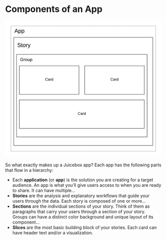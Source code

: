 # Components of an App

![the structure of a JBO application](../../../.gitbook/assets/jbo-app-parts.png)

So what exactly makes up a Juicebox app? Each app has the following parts that flow in a hierarchy:

* Each **application** \(or **app**\) is the solution you are creating for a target audience. An app is what you’ll give users access to when you are ready to share. It can have multiple...
* **Stories** are the analysis and explanatory workflows that guide your users through the data. Each story is composed of one or more…
* **Sections** are the individual sections of your story. Think of them as paragraphs that carry your users through a section of your story. Groups can have a distinct color background and unique layout of its component…
* **Slices** are the most basic building block of your stories. Each card can have header text and/or a visualization.

